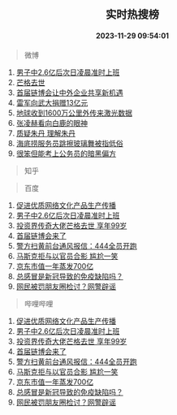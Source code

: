 <div align="center"><h2>实时热搜榜</h2><h4>2023-11-29 09:54:01</h4></div>

> 微博  

1. [男子中2.6亿后次日凌晨准时上班](https://s.weibo.com/weibo?q=%23%E7%94%B7%E5%AD%90%E4%B8%AD2.6%E4%BA%BF%E5%90%8E%E6%AC%A1%E6%97%A5%E5%87%8C%E6%99%A8%E5%87%86%E6%97%B6%E4%B8%8A%E7%8F%AD%23&t=31&band_rank=1&Refer=top)<br />
2. [芒格去世](https://s.weibo.com/weibo?q=%23%E8%8A%92%E6%A0%BC%E5%8E%BB%E4%B8%96%23&t=31&band_rank=2&Refer=top)<br />
3. [首届链博会让中外企业共享新机遇](https://s.weibo.com/weibo?q=%23%E9%A6%96%E5%B1%8A%E9%93%BE%E5%8D%9A%E4%BC%9A%E8%AE%A9%E4%B8%AD%E5%A4%96%E4%BC%81%E4%B8%9A%E5%85%B1%E4%BA%AB%E6%96%B0%E6%9C%BA%E9%81%87%23&t=31&band_rank=3&Refer=top)<br />
4. [雷军向武大捐赠13亿元](https://s.weibo.com/weibo?q=%23%E9%9B%B7%E5%86%9B%E5%90%91%E6%AD%A6%E5%A4%A7%E6%8D%90%E8%B5%A013%E4%BA%BF%E5%85%83%23&t=31&band_rank=4&Refer=top)<br />
5. [地球收到1600万公里外传来激光数据](https://s.weibo.com/weibo?q=%23%E5%9C%B0%E7%90%83%E6%94%B6%E5%88%B01600%E4%B8%87%E5%85%AC%E9%87%8C%E5%A4%96%E4%BC%A0%E6%9D%A5%E6%BF%80%E5%85%89%E6%95%B0%E6%8D%AE%23&t=31&band_rank=5&Refer=top)<br />
6. [张凌赫看向白鹿的眼神](https://s.weibo.com/weibo?q=%E5%BC%A0%E5%87%8C%E8%B5%AB%E7%9C%8B%E5%90%91%E7%99%BD%E9%B9%BF%E7%9A%84%E7%9C%BC%E7%A5%9E&t=31&band_rank=6&Refer=top)<br />
7. [质疑朱丹 理解朱丹](https://s.weibo.com/weibo?q=%E8%B4%A8%E7%96%91%E6%9C%B1%E4%B8%B9%20%E7%90%86%E8%A7%A3%E6%9C%B1%E4%B8%B9&t=31&band_rank=7&Refer=top)<br />
8. [海底捞服务员跳擦玻璃舞被指低俗](https://s.weibo.com/weibo?q=%23%E6%B5%B7%E5%BA%95%E6%8D%9E%E6%9C%8D%E5%8A%A1%E5%91%98%E8%B7%B3%E6%93%A6%E7%8E%BB%E7%92%83%E8%88%9E%E8%A2%AB%E6%8C%87%E4%BD%8E%E4%BF%97%23&t=31&band_rank=8&Refer=top)<br />
9. [很笨但能考上公务员的暗黑偏方](https://s.weibo.com/weibo?q=%E5%BE%88%E7%AC%A8%E4%BD%86%E8%83%BD%E8%80%83%E4%B8%8A%E5%85%AC%E5%8A%A1%E5%91%98%E7%9A%84%E6%9A%97%E9%BB%91%E5%81%8F%E6%96%B9&t=31&band_rank=9&Refer=top)<br />

> 知乎  


> 百度  

1. [促进优质网络文化产品生产传播](https://www.baidu.com/s?wd=%E4%BF%83%E8%BF%9B%E4%BC%98%E8%B4%A8%E7%BD%91%E7%BB%9C%E6%96%87%E5%8C%96%E4%BA%A7%E5%93%81%E7%94%9F%E4%BA%A7%E4%BC%A0%E6%92%AD&sa=fyb_news&rsv_dl=fyb_news)<br />
2. [男子中2.6亿后次日凌晨准时上班](https://www.baidu.com/s?wd=%E7%94%B7%E5%AD%90%E4%B8%AD2.6%E4%BA%BF%E5%90%8E%E6%AC%A1%E6%97%A5%E5%87%8C%E6%99%A8%E5%87%86%E6%97%B6%E4%B8%8A%E7%8F%AD&sa=fyb_news&rsv_dl=fyb_news)<br />
3. [投资界传奇大佬芒格去世 享年99岁](https://www.baidu.com/s?wd=%E6%8A%95%E8%B5%84%E7%95%8C%E4%BC%A0%E5%A5%87%E5%A4%A7%E4%BD%AC%E8%8A%92%E6%A0%BC%E5%8E%BB%E4%B8%96+%E4%BA%AB%E5%B9%B499%E5%B2%81&sa=fyb_news&rsv_dl=fyb_news)<br />
4. [首届链博会来了](https://www.baidu.com/s?wd=%E9%A6%96%E5%B1%8A%E9%93%BE%E5%8D%9A%E4%BC%9A%E6%9D%A5%E4%BA%86&sa=fyb_news&rsv_dl=fyb_news)<br />
5. [警方扫黄前台通风报信：444全员开跑](https://www.baidu.com/s?wd=%E8%AD%A6%E6%96%B9%E6%89%AB%E9%BB%84%E5%89%8D%E5%8F%B0%E9%80%9A%E9%A3%8E%E6%8A%A5%E4%BF%A1%EF%BC%9A444%E5%85%A8%E5%91%98%E5%BC%80%E8%B7%91&sa=fyb_news&rsv_dl=fyb_news)<br />
6. [马斯克拒与以官员合影 尴尬一笑](https://www.baidu.com/s?wd=%E9%A9%AC%E6%96%AF%E5%85%8B%E6%8B%92%E4%B8%8E%E4%BB%A5%E5%AE%98%E5%91%98%E5%90%88%E5%BD%B1+%E5%B0%B4%E5%B0%AC%E4%B8%80%E7%AC%91&sa=fyb_news&rsv_dl=fyb_news)<br />
7. [京东市值一年蒸发700亿](https://www.baidu.com/s?wd=%E4%BA%AC%E4%B8%9C%E5%B8%82%E5%80%BC%E4%B8%80%E5%B9%B4%E8%92%B8%E5%8F%91700%E4%BA%BF&sa=fyb_news&rsv_dl=fyb_news)<br />
8. [总感冒是新冠导致的免疫缺陷吗？](https://www.baidu.com/s?wd=%E6%80%BB%E6%84%9F%E5%86%92%E6%98%AF%E6%96%B0%E5%86%A0%E5%AF%BC%E8%87%B4%E7%9A%84%E5%85%8D%E7%96%AB%E7%BC%BA%E9%99%B7%E5%90%97%EF%BC%9F&sa=fyb_news&rsv_dl=fyb_news)<br />
9. [网民被罚朋友圈检讨？网警辟谣](https://www.baidu.com/s?wd=%E7%BD%91%E6%B0%91%E8%A2%AB%E7%BD%9A%E6%9C%8B%E5%8F%8B%E5%9C%88%E6%A3%80%E8%AE%A8%EF%BC%9F%E7%BD%91%E8%AD%A6%E8%BE%9F%E8%B0%A3&sa=fyb_news&rsv_dl=fyb_news)<br />

> 哔哩哔哩  

1. [促进优质网络文化产品生产传播](https://www.baidu.com/s?wd=%E4%BF%83%E8%BF%9B%E4%BC%98%E8%B4%A8%E7%BD%91%E7%BB%9C%E6%96%87%E5%8C%96%E4%BA%A7%E5%93%81%E7%94%9F%E4%BA%A7%E4%BC%A0%E6%92%AD&sa=fyb_news&rsv_dl=fyb_news)<br />
2. [男子中2.6亿后次日凌晨准时上班](https://www.baidu.com/s?wd=%E7%94%B7%E5%AD%90%E4%B8%AD2.6%E4%BA%BF%E5%90%8E%E6%AC%A1%E6%97%A5%E5%87%8C%E6%99%A8%E5%87%86%E6%97%B6%E4%B8%8A%E7%8F%AD&sa=fyb_news&rsv_dl=fyb_news)<br />
3. [投资界传奇大佬芒格去世 享年99岁](https://www.baidu.com/s?wd=%E6%8A%95%E8%B5%84%E7%95%8C%E4%BC%A0%E5%A5%87%E5%A4%A7%E4%BD%AC%E8%8A%92%E6%A0%BC%E5%8E%BB%E4%B8%96+%E4%BA%AB%E5%B9%B499%E5%B2%81&sa=fyb_news&rsv_dl=fyb_news)<br />
4. [首届链博会来了](https://www.baidu.com/s?wd=%E9%A6%96%E5%B1%8A%E9%93%BE%E5%8D%9A%E4%BC%9A%E6%9D%A5%E4%BA%86&sa=fyb_news&rsv_dl=fyb_news)<br />
5. [警方扫黄前台通风报信：444全员开跑](https://www.baidu.com/s?wd=%E8%AD%A6%E6%96%B9%E6%89%AB%E9%BB%84%E5%89%8D%E5%8F%B0%E9%80%9A%E9%A3%8E%E6%8A%A5%E4%BF%A1%EF%BC%9A444%E5%85%A8%E5%91%98%E5%BC%80%E8%B7%91&sa=fyb_news&rsv_dl=fyb_news)<br />
6. [马斯克拒与以官员合影 尴尬一笑](https://www.baidu.com/s?wd=%E9%A9%AC%E6%96%AF%E5%85%8B%E6%8B%92%E4%B8%8E%E4%BB%A5%E5%AE%98%E5%91%98%E5%90%88%E5%BD%B1+%E5%B0%B4%E5%B0%AC%E4%B8%80%E7%AC%91&sa=fyb_news&rsv_dl=fyb_news)<br />
7. [京东市值一年蒸发700亿](https://www.baidu.com/s?wd=%E4%BA%AC%E4%B8%9C%E5%B8%82%E5%80%BC%E4%B8%80%E5%B9%B4%E8%92%B8%E5%8F%91700%E4%BA%BF&sa=fyb_news&rsv_dl=fyb_news)<br />
8. [总感冒是新冠导致的免疫缺陷吗？](https://www.baidu.com/s?wd=%E6%80%BB%E6%84%9F%E5%86%92%E6%98%AF%E6%96%B0%E5%86%A0%E5%AF%BC%E8%87%B4%E7%9A%84%E5%85%8D%E7%96%AB%E7%BC%BA%E9%99%B7%E5%90%97%EF%BC%9F&sa=fyb_news&rsv_dl=fyb_news)<br />
9. [网民被罚朋友圈检讨？网警辟谣](https://www.baidu.com/s?wd=%E7%BD%91%E6%B0%91%E8%A2%AB%E7%BD%9A%E6%9C%8B%E5%8F%8B%E5%9C%88%E6%A3%80%E8%AE%A8%EF%BC%9F%E7%BD%91%E8%AD%A6%E8%BE%9F%E8%B0%A3&sa=fyb_news&rsv_dl=fyb_news)<br />
